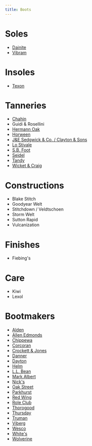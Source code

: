 ```yaml
---
title: Boots
---
```


# Soles
- [Dainite](http://www.dainite.com/)
- [Vibram](http://www.dainite.com/)

# Insoles
- [Texon](https://www.texon.com/)

# Tanneries
- [Chahin](https://www.chahinleather.com/about)
- Guidi & Rosellini
- [Hermann Oak](http://hermannoakleather.com/)
- [Horween](https://www.horween.com/)
- [J&E Sedgwick & Co. / Clayton & Sons](https://www.sedgwickandcoleather.com/)
- [Lo Stivale](https://www.lostivale.it/)
- [S.B. Foot](http://www.sbfoot.com/)
- [Seidel](https://www.seideltanning.com/)
- [Tandy](https://tandyleather.com/)
- [Wicket & Craig](http://wickett-craig.com/)

# Constructions
- Blake Stitch
- Goodyear Welt
- Stitchdown / Veldtschoen
- Storm Welt
- Sutton Rapid
- Vulcanization

# Finishes
- Fiebing's

# Care
- Kiwi
- Lexol

# Bootmakers
- [Alden](http://www.aldenshoe.com/)
- [Allen Edmonds](https://www.allenedmonds.com/)
- [Chippewa](https://www.chippewaboots.com/)
- [Corcoran](https://www.carolinashoe.com/Corcoran)
- [Crockett & Jones](https://www.crockettandjones.com/)
- [Danner](https://www.danner.com/)
- [Dayton](https://www.daytonboots.com/)
- [Helm](https://helmboots.com)
- [L.L. Bean](https://www.llbean.com/)
- [Mark Albert](https://markalbertboots.com)
- [Nick's](https://nicksboots.com/)
- [Oak Street](https://oakstreetbootmakers.com/)
- [Parkhurst](https://parkhurstbrand.com)
- [Red Wing](https://www.redwingshoes.com/)
- [Role Club](http://www.roleclub.com/)
- [Thorogood](http://www.thorogoodworkboots.com/)
- [Thursday](https://thursdayboots.com/)
- [Truman](https://trumanboot.com)
- [Viberg](https://viberg.com/)
- [Wesco](https://builder.wescoboots.com/)
- [White's](https://whitesboots.com/)
- [Wolverine](https://www.wolverine.com/)
